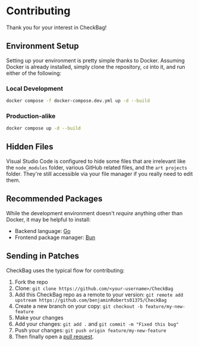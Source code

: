 # Contributing

Thank you for your interest in CheckBag!

## Environment Setup

Setting up your environment is pretty simple thanks to Docker. Assuming Docker is already installed, simply clone the repository, `cd` into it, and run either of the following:

### Local Development

```bash
docker compose -f docker-compose.dev.yml up -d --build
```

### Production-alike

```bash
docker compose up -d --build
```

## Hidden Files

Visual Studio Code is configured to hide some files that are irrelevant like the `node_modules` folder, various GitHub related files, and the `art projects` folder. They're still accessible via your file manager if you really need to edit them.

## Recommended Packages

While the development environment doesn't _require_ anything other than Docker, it may be helpful to install:

- Backend language: [Go](https://go.dev/dl/)
- Frontend package manager: [Bun](https://bun.com/)

## Sending in Patches

CheckBag uses the typical flow for contributing:

1. Fork the repo
2. Clone: `git clone https://github.com/<your-username>/CheckBag`
3. Add this CheckBag repo as a remote to your version: `git remote add upstream https://github.com/benjaminRoberts01375/CheckBag`
4. Create a new branch on your copy: `git checkout -b feature/my-new-feature`
5. Make your changes
6. Add your changes: `git add .` and `git commit -m "Fixed this bug"`
7. Push your changes: `git push origin feature/my-new-feature`
8. Then finally open a [pull request](https://github.com/benjaminRoberts01375/CheckBag/pulls).
